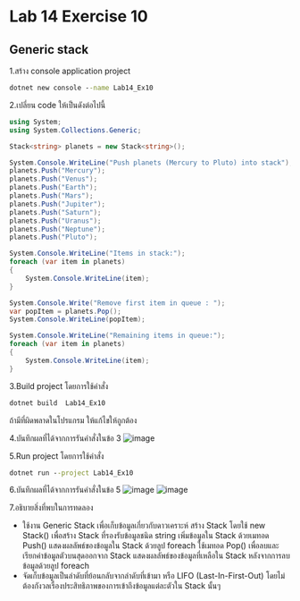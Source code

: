 # Lab 14 Exercise 10

## Generic stack

1.สร้าง console application project

```cmd
dotnet new console --name Lab14_Ex10
```

2.เปลี่ยน code ให้เป็นดังต่อไปนี้

```cs
using System;
using System.Collections.Generic;

Stack<string> planets = new Stack<string>();

System.Console.WriteLine("Push planets (Mercury to Pluto) into stack");
planets.Push("Mercury");
planets.Push("Venus");
planets.Push("Earth");
planets.Push("Mars");
planets.Push("Jupiter");
planets.Push("Saturn");
planets.Push("Uranus");
planets.Push("Neptune");
planets.Push("Pluto");

System.Console.WriteLine("Items in stack:");
foreach (var item in planets)
{
    System.Console.WriteLine(item);
}

System.Console.Write("Remove first item in queue : ");
var popItem = planets.Pop();
System.Console.WriteLine(popItem);

System.Console.WriteLine("Remaining items in queue:");
foreach (var item in planets)
{
    System.Console.WriteLine(item);
}
```

3.Build project โดยการใช้คำสั่ง

```cmd
dotnet build  Lab14_Ex10
```

ถ้ามีที่ผิดพลาดในโปรแกรม ให้แก้ไขให้ถูกต้อง

4.บันทึกผลที่ได้จากการรันคำสั่งในข้อ 3
![image](https://github.com/65030121natthamon/03376836-OOP-2566-Lab-14/assets/144195611/964a7685-020c-469c-a812-cb9a610002cc)

5.Run project โดยการใช้คำสั่ง

```cmd
dotnet run --project Lab14_Ex10
```

6.บันทึกผลที่ได้จากการรันคำสั่งในข้อ 5
![image](https://github.com/65030121natthamon/03376836-OOP-2566-Lab-14/assets/144195611/210e7622-62c7-4f41-94ed-231f76c0e9b5)
![image](https://github.com/65030121natthamon/03376836-OOP-2566-Lab-14/assets/144195611/8464ad46-5439-4e6a-9fec-69bce05a1f37)

7.อธิบายสิ่งที่พบในการทดลอง
- ใช้งาน Generic Stack เพื่อเก็บข้อมูลเกี่ยวกับดาวเคราะห์ 
สร้าง Stack โดยใช้ new Stack<string>() เพื่อสร้าง Stack ที่รองรับข้อมูลชนิด string
เพิ่มข้อมูลใน Stack ด้วยเมทอด Push()
แสดงผลลัพธ์ของข้อมูลใน Stack ด้วยลูป foreach
ใช้เมทอด Pop() เพื่อลบและเรียกค่าข้อมูลตัวบนสุดออกจาก Stack
แสดงผลลัพธ์ของข้อมูลที่เหลือใน Stack หลังจากการลบข้อมูลด้วยลูป foreach
- จัดเก็บข้อมูลเป็นลำดับที่ย้อนกลับจากลำดับที่เข้ามา หรือ LIFO (Last-In-First-Out) โดยไม่ต้องกังวลเรื่องประสิทธิภาพของการเข้าถึงข้อมูลแต่ละตัวใน Stack นั้นๆ

